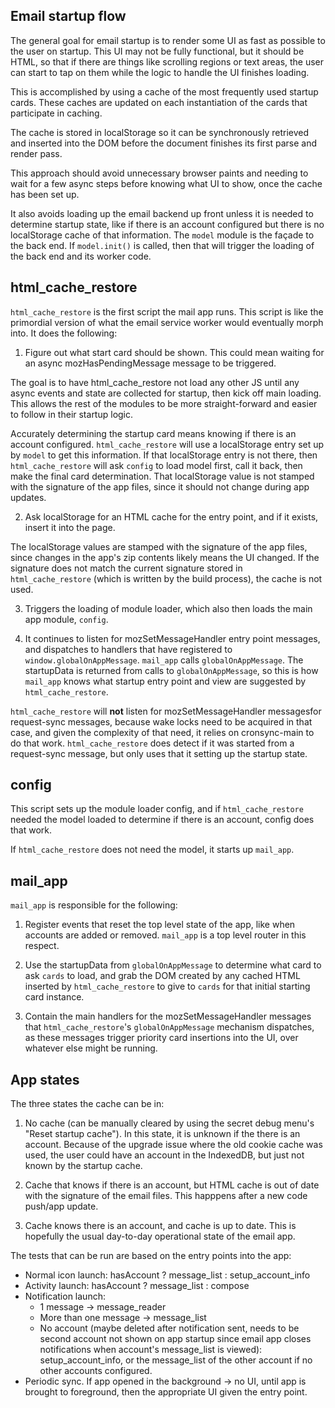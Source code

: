 ## Email startup flow

The general goal for email startup is to render some UI as fast as possible to the user on startup. This UI may not be fully functional, but it should be HTML, so that if there are things like scrolling regions or text areas, the user can start to tap on them while the logic to handle the UI finishes loading.

This is accomplished by using a cache of the most frequently used startup cards. These caches are updated on each instantiation of the cards that participate in caching.

The cache is stored in localStorage so it can be synchronously retrieved and inserted into the DOM before the document finishes its first parse and render pass.

This approach should avoid unnecessary browser paints and needing to wait for a few async steps before knowing what UI to show, once the cache has been set up.

It also avoids loading up the email backend up front unless it is needed to determine startup state, like if there is an account configured but there is no localStorage cache of that information. The `model` module is the façade to the back end. If `model.init()` is called, then that will trigger the loading of the back end and its worker code.

## html_cache_restore

`html_cache_restore` is the first script the mail app runs. This script is like the primordial version of what the email service worker would eventually morph into. It does the following:

1) Figure out what start card should be shown. This could mean waiting for an async mozHasPendingMessage message to be triggered.

The goal is to have html_cache_restore not load any other JS until any async events and state are collected for startup, then kick off main loading. This allows the rest of the modules to be more straight-forward and easier to follow in their startup logic.

Accurately determining the startup card means knowing if there is an account configured. `html_cache_restore` will use a localStorage entry set up by `model` to get this information. If that localStorage entry is not there, then `html_cache_restore` will ask `config` to load model first, call it back, then make the final card determination. That localStorage value is not stamped with the signature of the app files, since it should not change during app updates.

2) Ask localStorage for an HTML cache for the entry point, and if it exists, insert it into the page.

The localStorage values are stamped with the signature of the app files, since changes in the app's zip contents likely means the UI changed. If the signature does not match the current signature stored in `html_cache_restore` (which is written by the build process), the cache is not used.

3) Triggers the loading of module loader, which also then loads the main app module, `config`.

4) It continues to listen for mozSetMessageHandler entry point messages, and dispatches to handlers that have registered to `window.globalOnAppMessage`. `mail_app` calls `globalOnAppMessage`. The startupData is returned from calls to `globalOnAppMessage`, so this is how `mail_app` knows what startup entry point and view are suggested by `html_cache_restore`.

`html_cache_restore` will **not** listen for mozSetMessageHandler messagesfor request-sync messages, because wake locks need to be acquired in that case, and given the complexity of that need, it relies on cronsync-main to do that work. `html_cache_restore` does detect if it was started from a request-sync message, but only uses that it setting up the startup state.

## config

This script sets up the module loader config, and if `html_cache_restore` needed the model loaded to determine if there is an account, config does that work.

If `html_cache_restore` does not need the model, it starts up `mail_app`.

## mail_app

`mail_app` is responsible for the following:

1) Register events that reset the top level state of the app, like when accounts are added or removed. `mail_app` is a top level router in this respect.

2) Use the startupData from `globalOnAppMessage` to determine what card to ask `cards` to load, and grab the DOM created by any cached HTML inserted by `html_cache_restore` to give to `cards` for that initial starting card instance.

3) Contain the main handlers for the mozSetMessageHandler messages that `html_cache_restore`'s `globalOnAppMessage` mechanism dispatches, as these messages trigger priority card insertions into the UI, over whatever else might be running.

## App states

The three states the cache can be in:

1) No cache (can be manually cleared by using the secret debug menu's "Reset startup cache"). In this state, it is unknown if the there is an account. Because of the upgrade issue where the old cookie cache was used, the user could have an account in the IndexedDB, but just not known by the startup cache.

2) Cache that knows if there is an account, but HTML cache is out of date with the signature of the email files. This happpens after a new code push/app update.

3) Cache knows there is an account, and cache is up to date. This is hopefully the usual day-to-day operational state of the email app.

The tests that can be run are based on the entry points into the app:

* Normal icon launch: hasAccount ? message_list : setup_account_info
* Activity launch: hasAccount ? message_list : compose
* Notification launch:
  * 1 message -> message_reader
  * More than one message -> message_list
  * No account (maybe deleted after notification sent, needs to be second account not shown on app startup since email app closes notifications when account's message_list is viewed): setup_account_info, or the message_list of the other account if no other accounts configured.
* Periodic sync. If app opened in the background -> no UI, until app is brought to foreground, then the appropriate UI given the entry point.
